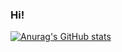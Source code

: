 ### Hi!

[![Anurag's GitHub stats](https://github-readme-stats.vercel.app/api?username=RubenFontes&show_icons=true)](https://github.com/anuraghazra/github-readme-stats)
